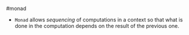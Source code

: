 #monad

- `Monad` allows *sequencing* of computations in a context so that what is done in the computation depends on the result of the previous one.